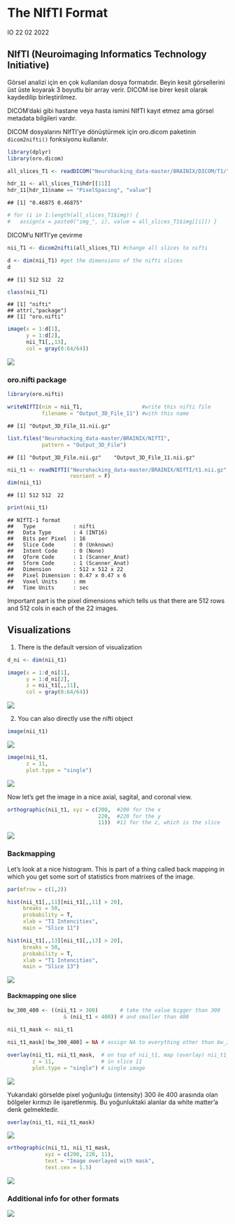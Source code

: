 The NIfTI Format
================
IO
22 02 2022

## NIfTI (Neuroimaging Informatics Technology Initiative)

Görsel analizi için en çok kullanılan dosya formatıdır. Beyin kesit
görsellerini üst üste koyarak 3 boyutlu bir array verir. DICOM ise birer
kesit olarak kaydedilip birleştirilmez.

DICOM’daki gibi hastane veya hasta ismini NIfTI kayıt etmez ama görsel
metadata bilgileri vardır.

DICOM dosyalarını NIfTI’ye dönüştürmek için oro.dicom paketinin
`dicom2nifti()` fonksiyonu kullanılır.

``` r
library(dplyr)
library(oro.dicom)

all_slices_T1 <- readDICOM("Neurohacking_data-master/BRAINIX/DICOM/T1/")

hdr_11 <- all_slices_T1$hdr[[11]]
hdr_11[hdr_11$name == "PixelSpacing", "value"]
```

    ## [1] "0.46875 0.46875"

``` r
# for (i in 1:length(all_slices_T1$img)) {
#   assign(x = paste0("img_", i), value = all_slices_T1$img[[i]]) }
```

DICOM’u NIfTI’ye çevirme

``` r
nii_T1 <- dicom2nifti(all_slices_T1) #change all slices to nifti

d <- dim(nii_T1) #get the dimensions of the nifti slices
d
```

    ## [1] 512 512  22

``` r
class(nii_T1)
```

    ## [1] "nifti"
    ## attr(,"package")
    ## [1] "oro.nifti"

``` r
image(x = 1:d[1],
      y = 1:d[2],
      nii_T1[,,13],
      col = gray(0:64/64))
```

![](nifti_files/figure-gfm/unnamed-chunk-3-1.png)<!-- -->

### oro.nifti package

``` r
library(oro.nifti)

writeNIfTI(nim = nii_T1,                   #write this nifti file
           filename = "Output_3D_File_11") #with this name
```

    ## [1] "Output_3D_File_11.nii.gz"

``` r
list.files("Neurohacking_data-master/BRAINIX/NIfTI",
           pattern = "Output_3D_File")
```

    ## [1] "Output_3D_File.nii.gz"    "Output_3D_File_11.nii.gz"

``` r
nii_t1 <- readNIfTI("Neurohacking_data-master/BRAINIX/NIfTI/t1.nii.gz",
                    reorient = F)
dim(nii_t1)
```

    ## [1] 512 512  22

``` r
print(nii_t1)
```

    ## NIfTI-1 format
    ##   Type            : nifti
    ##   Data Type       : 4 (INT16)
    ##   Bits per Pixel  : 16
    ##   Slice Code      : 0 (Unknown)
    ##   Intent Code     : 0 (None)
    ##   Qform Code      : 1 (Scanner_Anat)
    ##   Sform Code      : 1 (Scanner_Anat)
    ##   Dimension       : 512 x 512 x 22
    ##   Pixel Dimension : 0.47 x 0.47 x 6
    ##   Voxel Units     : mm
    ##   Time Units      : sec

Important part is the pixel dimensions which tells us that there are 512
rows and 512 cols in each of the 22 images.

## Visualizations

1.  There is the default version of visualization

``` r
d_ni <- dim(nii_t1)

image(x = 1:d_ni[1],
      y = 1:d_ni[2],
      z = nii_t1[,,11],
      col = gray(0:64/64))
```

![](nifti_files/figure-gfm/unnamed-chunk-6-1.png)<!-- -->

2.  You can also directly use the nifti object

``` r
image(nii_t1)
```

![](nifti_files/figure-gfm/unnamed-chunk-7-1.png)<!-- -->

``` r
image(nii_t1,
      z = 11,
      plot.type = "single")
```

![](nifti_files/figure-gfm/unnamed-chunk-8-1.png)<!-- -->

Now let’s get the image in a nice axial, sagital, and coronal view.

``` r
orthographic(nii_t1, xyz = c(200,  #200 for the x
                             220,  #220 for the y
                             11))  #11 for the z, which is the slice
```

![](nifti_files/figure-gfm/unnamed-chunk-9-1.png)<!-- -->

### Backmapping

Let’s look at a nice histogram. This is part of a thing called back
mapping in which you get some sort of statistics from matrixes of the
image.

``` r
par(mfrow = c(1,2))

hist(nii_t1[,,11][nii_t1[,,11] > 20],
     breaks = 50,
     probability = T,
     xlab = "T1 Intencities",
     main = "Slice 11")

hist(nii_t1[,,13][nii_t1[,,13] > 20],
     breaks = 50,
     probability = T,
     xlab = "T1 Intencities",
     main = "Slice 13")
```

![](nifti_files/figure-gfm/histogram-1.png)<!-- -->

#### Backmapping one slice

``` r
bw_300_400 <- ((nii_t1 > 300)       # take the value bigger than 300
                  & (nii_t1 < 400)) # and smaller than 400

nii_t1_mask <- nii_t1

nii_t1_mask[!bw_300_400] = NA # assign NA to everything other than bw_300_400

overlay(nii_t1, nii_t1_mask,  # on top of nii_t1, map (overlay) nii_t1_mask 
        z = 11,               # in slice 11
        plot.type = "single") # single image
```

![](nifti_files/figure-gfm/unnamed-chunk-10-1.png)<!-- -->

Yukarıdaki görselde pixel yoğunluğu (intensity) 300 ile 400 arasında
olan bölgeler kırmızı ile işaretlenmiş. Bu yoğunluktaki alanlar da white
matter’a denk gelmektedir.

``` r
overlay(nii_t1, nii_t1_mask)
```

![](nifti_files/figure-gfm/unnamed-chunk-11-1.png)<!-- -->

``` r
orthographic(nii_t1, nii_t1_mask, 
            xyz = c(200, 220, 11),
            text = "Image overlayed with mask",
            text.cex = 1.5)
```

![](nifti_files/figure-gfm/unnamed-chunk-12-1.png)<!-- -->

### Additional info for other formats

![](nifti_insertimage_1.png)
